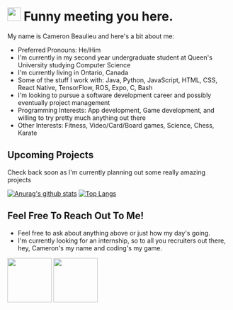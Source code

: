<h1><img src="https://emojis.slackmojis.com/emojis/images/1531849430/4246/blob-sunglasses.gif?1531849430" width="30"/> Funny meeting you here.</h1>
My name is Cameron Beaulieu and here's a bit about me:

+ Preferred Pronouns: He/Him
+ I'm currently in my second year undergraduate student at Queen's University studying Computer Science 
+ I'm currently living in Ontario, Canada 
+ Some of the stuff I work with: Java, Python, JavaScript, HTML, CSS, React Native, TensorFlow, ROS, Expo, C, Bash
+ I'm looking to pursue a software development career and possibly eventually project management
+ Programming Interests: App development, Game development, and willing to try pretty much anything out there
+ Other Interests: Fitness, Video/Card/Board games, Science, Chess, Karate

## Upcoming Projects
Check back soon as I'm currently planning out some really amazing projects




[![Anurag's github stats](https://github-readme-stats.vercel.app/api?username=Cameron-Beaulieu&hide=prs,contribs&show_icons=true&theme=dracula)](https://github.com/anuraghazra/github-readme-stats)
[![Top Langs](https://github-readme-stats.vercel.app/api/top-langs/?username=Cameron-Beaulieu&layout=compact)](https://github.com/anuraghazra/github-readme-stats)

## Feel Free To Reach Out To Me!
+ Feel free to ask about anything above or just how my day's going. 
+ I'm currently looking for an internship, so to all you recruiters out there, hey, Cameron's my name and coding's my game.

<p float="left">
          <a href="https://www.linkedin.com/in/cameron-beaulieu/"><img height=100 src="https://icons-for-free.com/iconfiles/png/512/sc+linkedin-131965017554733397.png"></a>
          <a href="mailto:19cgb@queensu.ca"><img height=100 src="https://cdn4.iconfinder.com/data/icons/ionicons/512/icon-email-512.png"></a></div>
</p>
